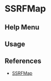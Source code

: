 # SSRFMap

## Help Menu

## Usage

## References

- [SSRFMap](https://github.com/swisskyrepo/SSRFmap)